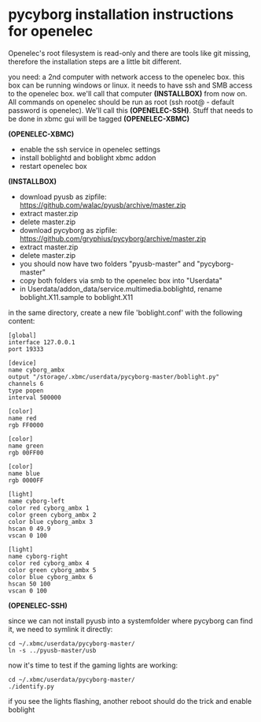 pycyborg installation instructions for openelec
===============================================

Openelec's root filesystem is read-only and there are tools like git missing, therefore the installation steps are a little bit different.

you need: a 2nd computer with network access to the openelec box. this box can be running windows or linux. it needs to have ssh and SMB access to the openelec box.
we'll call that computer **(INSTALLBOX)** from now on. All commands on openelec should be run as root (ssh root@<your openelec ip> - default password is openelec).
We'll call this **(OPENELEC-SSH)**. Stuff that needs to be done in xbmc gui will be tagged **(OPENELEC-XBMC)**


**(OPENELEC-XBMC)**

* enable the ssh service in openelec settings
* install boblightd and boblight xbmc addon
* restart openelec box


**(INSTALLBOX)**

 * download pyusb as zipfile: https://github.com/walac/pyusb/archive/master.zip
 * extract master.zip
 * delete master.zip
 * download pycyborg as zipfile: https://github.com/gryphius/pycyborg/archive/master.zip
 * extract master.zip
 * delete master.zip
 * you should now have two folders "pyusb-master" and "pycyborg-master"
 * copy both folders via smb to the openelec box into "Userdata"
 * in Userdata/addon_data/service.multimedia.boblightd, rename boblight.X11.sample to boblight.X11

in the same directory, create a new file 'boblight.conf' with the following content:


	[global]
	interface 127.0.0.1
	port 19333
	
	[device]
	name cyborg_ambx
	output "/storage/.xbmc/userdata/pycyborg-master/boblight.py"
	channels 6
	type popen
	interval 500000
	
	[color]
	name red
	rgb FF0000
	
	[color]
	name green
	rgb 00FF00
	
	[color]
	name blue
	rgb 0000FF
	
	[light]
	name cyborg-left
	color red cyborg_ambx 1
	color green cyborg_ambx 2
	color blue cyborg_ambx 3
	hscan 0 49.9
	vscan 0 100
	
	[light]
	name cyborg-right
	color red cyborg_ambx 4
	color green cyborg_ambx 5
	color blue cyborg_ambx 6
	hscan 50 100
	vscan 0 100



**(OPENELEC-SSH)**

since we can not install pyusb into a systemfolder where pycyborg can find it, we need to symlink it directly:

	cd ~/.xbmc/userdata/pycyborg-master/
	ln -s ../pyusb-master/usb
	
now it's time to test if the gaming lights are working:

	cd ~/.xbmc/userdata/pycyborg-master/
	./identify.py
	
if you see the lights flashing, another reboot should do the trick and enable boblight

